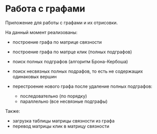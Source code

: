 # Работа с графами
Приложение для работы с графами и их отрисовки.

На данный момент реализованы:
- построение графа по матрице связности
- построение графа по матрце клик (полных подграфов)
- поиск полных подграфов (алгоритм Брона-Кербоша)
- поиск несвязных полных подрафов, то есть не содержащих одинаковых вершин
- перестроение нового графа после удаление полных подграфов:
  
  * последовательно (по порядку)
  * параллельно (все несвязные подграфы)


Также:
- загрузка таблицы матрицы связности из графа
- перевод матрицы клик в матрицу связности
